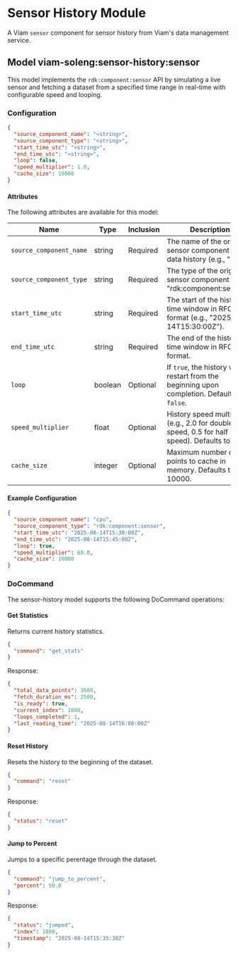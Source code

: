 # Sensor History Module

A Viam `sensor` component for sensor history from Viam's data management service.

## Model viam-soleng:sensor-history:sensor

This model implements the `rdk:component:sensor` API by simulating a live sensor and fetching a dataset from a specified time range in real-time with configurable speed and looping.

### Configuration

```json
{
  "source_component_name": "<string>",
  "source_component_type": "<string>",
  "start_time_utc": "<string>",
  "end_time_utc": "<string>",
  "loop": false,
  "speed_multiplier": 1.0,
  "cache_size": 10000
}
```

#### Attributes

The following attributes are available for this model:

| Name          | Type   | Inclusion | Description                |
|---------------|--------|-----------|----------------------------|
| `source_component_name` | string  | Required  | The name of the original sensor component for data history (e.g., "cpu"). |
| `source_component_type` | string | Required  | The type of the original sensor component (e.g., "rdk:component:sensor"). |
| `start_time_utc` | string | Required  | The start of the historical time window in RFC3339 format (e.g., "2025-08-14T15:30:00Z"). |
| `end_time_utc` | string | Required  | The end of the historical time window in RFC3339 format. |
| `loop` | boolean | Optional  | If `true`, the history will restart from the beginning upon completion. Defaults to `false`. |
| `speed_multiplier` | float | Optional  | History speed multiplier (e.g., 2.0 for double speed, 0.5 for half speed). Defaults to 1.0. |
| `cache_size` | integer | Optional  | Maximum number of data points to cache in memory. Defaults to 10000. |

#### Example Configuration

```json
{
  "source_component_name": "cpu",
  "source_component_type": "rdk:component:sensor",
  "start_time_utc": "2025-08-14T15:30:00Z",
  "end_time_utc": "2025-08-14T15:45:00Z",
  "loop": true,
  "speed_multiplier": 60.0,
  "cache_size": 10000
}
```

### DoCommand

The sensor-history model supports the following DoCommand operations:

#### Get Statistics

Returns current history statistics.

```json
{
  "command": "get_stats"
}
```

Response:

```json
{
  "total_data_points": 3600,
  "fetch_duration_ms": 2500,
  "is_ready": true,
  "current_index": 1800,
  "loops_completed": 1,
  "last_reading_time": "2025-08-14T16:00:00Z"
}
```

#### Reset History

Resets the history to the beginning of the dataset.

```json
{
  "command": "reset"
}
```

Response:

```json
{
  "status": "reset"
}
```

#### Jump to Percent

Jumps to a specific perentage through the dataset.

```json
{
  "command": "jump_to_percent",
  "percent": 50.0
}
```

Response:

```json
{
  "status": "jumped",
  "index": 1800,
  "timestamp": "2025-08-14T15:35:30Z"
}
```

